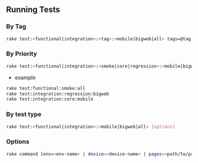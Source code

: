 ## Running Tests

### By Tag
```bash
rake test:<functional|integration>:<tag>:<mobile|bigweb|all> tags=@tag [options]
```

### By Priority
```bash
rake test:<functional|integration>:<smoke|core|regression>:<mobile|bigweb|all> [options]
```
- example
```bash
rake test:functional:smoke:all 
rake test:integration:regression:bigweb
rake test:integration:core:mobile 

```

### By test type
```bash
rake test:<functional|integration>:<mobile|bigweb|all> [options]
```

### Options
```bash
rake command [env=<env-name> | device=<device-name> | pages=<path/to/pages> | data_suite=<name> | url=<url> | report_file=<path> | client=<device&browser> | users=<profiles-name> | ]
```
